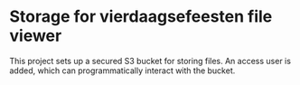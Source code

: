 # Storage for vierdaagsefeesten file viewer

This project sets up a secured S3 bucket for storing files. An access user
is added, which can programmatically interact with the bucket.
